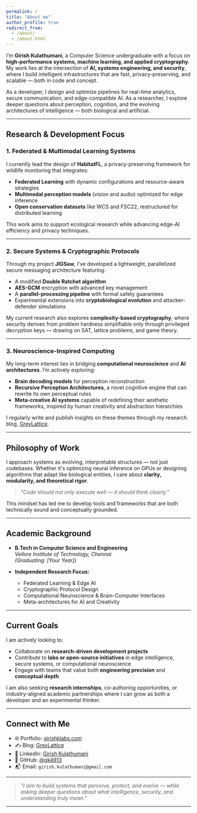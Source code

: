 ```yaml
---
permalink: /
title: "About me"
author_profile: true
redirect_from: 
  - /about/
  - /about.html
---
```

I’m **Girish Kulathumani**, a Computer Science undergraduate with a focus on **high-performance systems, machine learning, and applied cryptography**. My work lies at the intersection of **AI, systems engineering, and security**, where I build intelligent infrastructures that are fast, privacy-preserving, and scalable — both in code and concept.

As a developer, I design and optimize pipelines for real-time analytics, secure communication, and edge-compatible AI. As a researcher, I explore deeper questions about perception, cognition, and the evolving architectures of intelligence — both biological and artificial.

---

## Research & Development Focus

### 1. **Federated & Multimodal Learning Systems**
I currently lead the design of **HabitatFL**, a privacy-preserving framework for wildlife monitoring that integrates:
- **Federated Learning** with dynamic configurations and resource-aware strategies  
- **Multimodal perception models** (vision and audio) optimized for edge inference  
- **Open conservation datasets** like WCS and FSC22, restructured for distributed learning

This work aims to support ecological research while advancing edge-AI efficiency and privacy techniques.

---

### 2. **Secure Systems & Cryptographic Protocols**
Through my project **JIGSaw**, I’ve developed a lightweight, parallelized secure messaging architecture featuring:
- A modified **Double Ratchet algorithm**
- **AES-GCM** encryption with advanced key management
- A **parallel-processing pipeline** with formal safety guarantees  
- Experimental extensions into **cryptobiological evolution** and attacker-defender simulations

My current research also explores **complexity-based cryptography**, where security derives from problem hardness simplifiable only through privileged decryption keys — drawing on SAT, lattice problems, and game theory.

---

### 3. **Neuroscience-Inspired Computing**
My long-term interest lies in bridging **computational neuroscience** and **AI architectures**. I’m actively exploring:
- **Brain decoding models** for perception reconstruction  
- **Recursive Perception Architectures**, a novel cognitive engine that can rewrite its own perceptual rules  
- **Meta-creative AI systems** capable of redefining their aesthetic frameworks, inspired by human creativity and abstraction hierarchies

I regularly write and publish insights on these themes through my research blog, [GreyLattice](https://greylattice.substack.com).

---

## Philosophy of Work

I approach systems as evolving, interpretable structures — not just codebases. Whether it's optimizing neural inference on GPUs or designing algorithms that adapt like biological entities, I care about **clarity, modularity, and theoretical rigor**.

> *"Code should not only execute well — it should think clearly."*

This mindset has led me to develop tools and frameworks that are both technically sound and conceptually grounded.

---

## Academic Background

- **B.Tech in Computer Science and Engineering**  
  *Vellore Institute of Technology, Chennai*  
  *(Graduating: [Your Year])*

- **Independent Research Focus:**  
  - Federated Learning & Edge AI  
  - Cryptographic Protocol Design  
  - Computational Neuroscience & Brain-Computer Interfaces  
  - Meta-architectures for AI and Creativity

---

## Current Goals

I am actively looking to:
- Collaborate on **research-driven development projects**
- Contribute to **labs or open-source initiatives** in edge intelligence, secure systems, or computational neuroscience
- Engage with teams that value both **engineering precision** and **conceptual depth**

I am also seeking **research internships**, co-authoring opportunities, or industry-aligned academic partnerships where I can grow as both a developer and an experimental thinker.

---

## Connect with Me

- 🌐 Portfolio: [girishklabs.com](https://www.girishklabs.com)  
- ✍️ Blog: [GreyLattice](https://greylattice.substack.com)  
- 💼 LinkedIn: [Girish Kulathumani](https://linkedin.com/in/girish-kulathumani-1ab87424a)  
- 🐙 GitHub: [@gk4913](https://github.com/gk4913)  
- 📬 Email: `girish.kulathumani@gmail.com`

---

> *"I aim to build systems that perceive, protect, and evolve — while asking deeper questions about what intelligence, security, and understanding truly mean."*

---